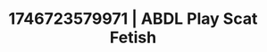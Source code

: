 ---
categories:
- Roleplay seduction
- Satin sheets
- AI-generated
- Non-binary beauty
- Voyeur fantasy
- ASMR
- Cosplay
- Eclectic erotica
image: /assets/images/1746723579971.jpg
layout: post
seo:
  description: Featured content with premium ABDL Play, Scat Fetish. HD images available.
  keywords: ABDL Play, Scat Fetish
  og_image: /assets/images/1746723579971.jpg
  schema_type: VisualArtwork
tags:
- ABDL Play
- '#1746723579971'
- Scat Fetish
title: 1746723579971 | ABDL Play Scat Fetish
---